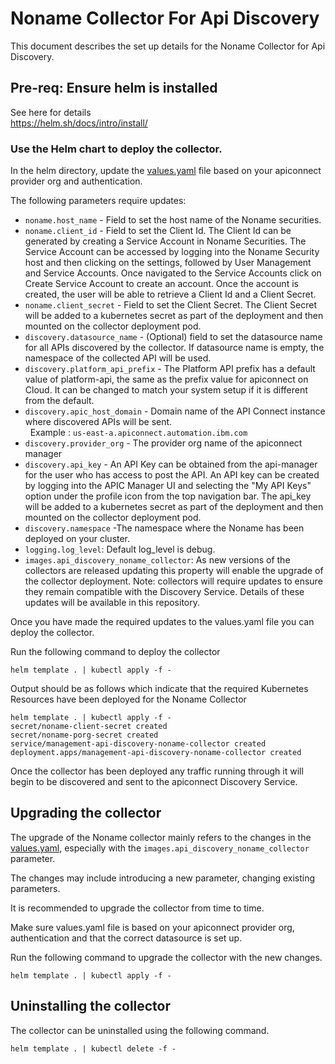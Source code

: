 # Noname Collector For Api Discovery

This document describes the set up details for the Noname Collector for Api Discovery.

## Pre-req: Ensure helm is installed  

See here for details  
https://helm.sh/docs/intro/install/  

### Use the Helm chart to deploy the collector.  

In the helm directory, update the [values.yaml](apidiscovery/values.yaml) file based on your apiconnect provider org and authentication.

The following parameters require updates:  
 - `noname.host_name` - Field to set the host name of the Noname securities.
 - `noname.client_id` - Field to set the Client Id. The Client Id can be generated by creating a Service Account in Noname Securities. The Service Account can be accessed by logging into the Noname Security host and then clicking on the settings, followed by User Management and Service Accounts. Once navigated to the Service Accounts click on Create Service Account to create an account. Once the account is created, the user will be able to retrieve a Client Id and a Client Secret.
  - `noname.client_secret` - Field to set the Client Secret. The Client Secret will be added to a kubernetes secret as part of the deployment and then mounted on the collector deployment pod. 
  - `discovery.datasource_name` - (Optional) field to set the datasource name for all APIs discovered by the collector. If datasource name is empty, the namespace of the collected API will be used.
  - `discovery.platform_api_prefix` - The Platform API prefix has a default value of platform-api, the same as the prefix value for apiconnect on Cloud. It can be changed to match your system setup if it is different from the default.
  - `discovery.apic_host_domain` - Domain name of the API Connect instance where discovered APIs will be sent.<br /> &nbsp; Example : `us-east-a.apiconnect.automation.ibm.com`  
  - `discovery.provider_org` - The provider org name of the apiconnect manager  
  - `discovery.api_key` - An API Key can be obtained from the api-manager for the user who has access to post the API. An API key can be created by logging into the APIC Manager UI and selecting the "My API Keys" option under the profile icon from the top navigation bar. The api_key will be added to a kubernetes secret as part of the deployment and then mounted on the collector deployment pod. 
  - `discovery.namespace` -The namespace where the Noname has been deployed on your cluster.
  - `logging.log_level`: Default log_level is debug.
  - `images.api_discovery_noname_collector`: As new versions of the collectors are released updating this property will enable the upgrade of the collector deployment. Note: collectors will require updates to ensure they remain compatible with the Discovery Service. Details of these updates will be available in this repository.

Once you have made the required updates to the values.yaml file you can deploy the collector.

Run the following command to deploy the collector  
```
helm template . | kubectl apply -f -
```
Output should be as follows which indicate that the required Kubernetes Resources have been deployed for the Noname Collector

```
helm template . | kubectl apply -f -
secret/noname-client-secret created
secret/noname-porg-secret created
service/management-api-discovery-noname-collector created
deployment.apps/management-api-discovery-noname-collector created
```

Once the collector has been deployed any traffic running through it will begin to be discovered and sent to the apiconnect Discovery Service.

## Upgrading the collector

The upgrade of the Noname collector mainly refers to the changes in the [values.yaml](apidiscovery/values.yaml), especially with the `images.api_discovery_noname_collector` parameter.

The changes may include introducing a new parameter, changing existing parameters.

It is recommended to upgrade the collector from time to time.

Make sure values.yaml file is based on your apiconnect provider org, authentication and that the correct datasource is set up.

Run the following command to upgrade the collector with the new changes.

```
helm template . | kubectl apply -f -
```

## Uninstalling the collector

The collector can be uninstalled using the following command.  

```
helm template . | kubectl delete -f -
```
